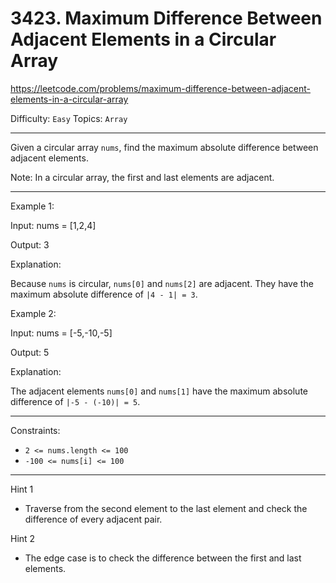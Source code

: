 # 3423. Maximum Difference Between Adjacent Elements in a Circular Array

https://leetcode.com/problems/maximum-difference-between-adjacent-elements-in-a-circular-array

Difficulty: `Easy` 
Topics: `Array`

---

Given a circular array `nums`, find the maximum absolute difference between adjacent elements.

Note: In a circular array, the first and last elements are adjacent.

---

Example 1:

Input: nums = [1,2,4]

Output: 3

Explanation:

Because `nums` is circular, `nums[0]` and `nums[2]` are adjacent. They have the maximum absolute difference of `|4 - 1| = 3`.

Example 2:

Input: nums = [-5,-10,-5]

Output: 5

Explanation:

The adjacent elements `nums[0]` and `nums[1]` have the maximum absolute difference of `|-5 - (-10)| = 5`.

---

Constraints:

- `2 <= nums.length <= 100`
- `-100 <= nums[i] <= 100`

---

Hint 1
- Traverse from the second element to the last element and check the difference of every adjacent pair.

Hint 2
- The edge case is to check the difference between the first and last elements.